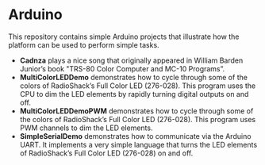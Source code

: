 # Arduino #

This repository contains simple Arduino projects that illustrate how the platform can be used to perform simple tasks.

* **Cadnza** plays a nice song that originally appeared in William Barden Junior’s book "TRS-80 Color Computer and MC-10 Programs”.
* **MultiColorLEDDemo** demonstrates how to cycle through some of the colors of RadioShack’s Full Color LED (276-028). This program uses the CPU to dim the LED elements by rapidly turning digital outputs on and off.
* **MultiColorLEDDemoPWM** demonstrates how to cycle through some of the colors of RadioShack’s Full Color LED (276-028). This program uses PWM channels to dim the LED elements.
* **SimpleSerialDemo** demonstrates how to communicate via the Arduino UART. It implements a very simple language that turns the LED elements of RadioShack’s Full Color LED (276-028) on and off.
 
